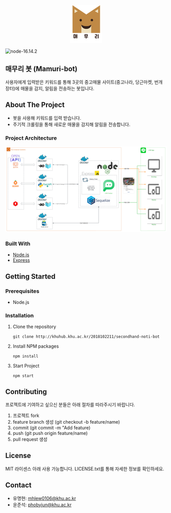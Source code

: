 

<p align="center"><img src="./readme_logo.png" width="20%" height="20%"></p>

![node-16.14.2](https://img.shields.io/badge/Node-16.14.2-green?style=for-the-badge)
## 매무리 봇 (Mamuri-bot)

사용자에게 입력받은 키워드를 통해 3곳의 중고매물 사이트(중고나라, 당근마켓, 번개장터)에 매물을 감지, 알림을 전송하는 봇입니다.

## About The Project

- 봇을 사용해 키워드를 입력 받습니다.
- 주기적 크롤링을 통해 새로운 매물을 감지해 알림을 전송합니다.

### Project Architecture

![project_structure](./project_structure.png)

### Built With

- [Node.js](https://nodejs.org/ko/)
- [Express](https://expressjs.com/ko/)

## Getting Started

### Prerequisites

- Node.js

### Installation

1. Clone the repository
   ```
   git clone http://khuhub.khu.ac.kr/2018102211/secondhand-noti-bot
   ```
2. Install NPM packages
   ```
   npm install
   ```
3. Start Project
   ```
   npm start
   ```

## Contributing

프로젝트에 기여하고 싶으신 분들은 아래 절차를 따라주시기 바랍니다.

1. 프로젝트 fork
2. feature branch 생성 (git checkout -b feature/name)
3. commit (git commit -m "Add feature)
4. push (git push origin feature/name)
5. pull request 생성

## License

MIT 라이센스 아래 사용 가능합니다. LICENSE.txt를 통해 자세한 정보를 확인하세요.

## Contact

- 유명현: mhlew0106@khu.ac.kr
- 윤준석: phobyjun@khu.ac.kr
